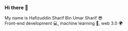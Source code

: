 ### Hi there 👋

<!--
**HafizuddinSharif/HafizuddinSharif** is a ✨ _special_ ✨ repository because its `README.md` (this file) appears on your GitHub profile.

Here are some ideas to get you started:

- 🔭 I’m currently working on ...
- 🌱 I’m currently learning ...
- 👯 I’m looking to collaborate on ...
- 🤔 I’m looking for help with ...
- 💬 Ask me about ...
- 📫 How to reach me: ...
- 😄 Pronouns: ...
- ⚡ Fun fact: ...
-->

My name is Hafizuddin Sharif Bin Umar Sharif 😎 <br />
Front-end development 💻, machine learning 🤖, web 3.0 🌍
